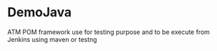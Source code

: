 # DemoJava
ATM POM framework use for testing purpose and to be execute from Jenkins using maven or testng
